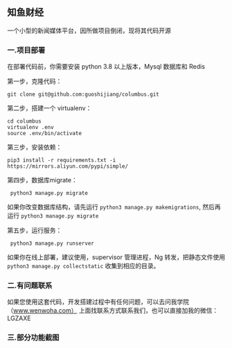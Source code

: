 ## 知鱼财经
一个小型的新闻媒体平台，因所做项目倒闭，现将其代码开源

### 一.项目部署

在部署代码前，你需要安装 python 3.8 以上版本，Mysql 数据库和 Redis

第一步，克隆代码：
```buildoutcfg
git clone git@github.com:guoshijiang/columbus.git
```

第二步，搭建一个 virtualenv：
```buildoutcfg
cd columbus
virtualenv .env
source .env/bin/activate
```

第三步，安装依赖：
```buildoutcfg
pip3 install -r requirements.txt -i https://mirrors.aliyun.com/pypi/simple/
```

第四步，数据库migrate：
```buildoutcfg
 python3 manage.py migrate
```
如果你改变数据库结构，请先运行 `python3 manage.py makemigrations`, 然后再运行 `python3 manage.py migrate`

第五步，运行服务：
```buildoutcfg
 python3 manage.py runserver
```

如果你在线上部署，建议使用，supervisor 管理进程，Ng 转发，把静态文件使用 `python3 manage.py collectstatic` 收集到相应的目录。

### 二.有问题联系

如果您使用这套代码，开发搭建过程中有任何问题，可以去问我学院（www.wenwoha.com） 上面找联系方式联系我们，也可以直接加我的微信：LGZAXE


### 三.部分功能截图




